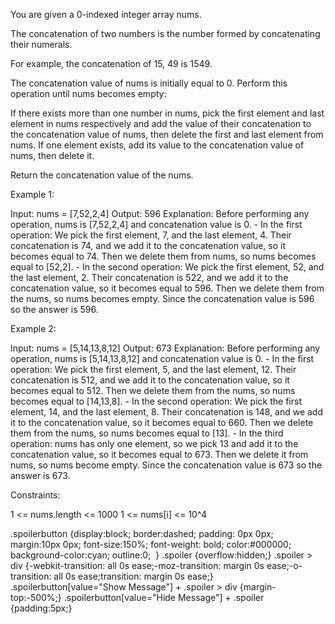 You are given a 0-indexed integer array nums.

The concatenation of two numbers is the number formed by concatenating their
numerals.


For example, the concatenation of 15, 49 is 1549.


The concatenation value of nums is initially equal to 0. Perform this
operation until nums becomes empty:


If there exists more than one number in nums, pick the first element and last
element in nums respectively and add the value of their concatenation to the
concatenation value of nums, then delete the first and last element from
nums.
If one element exists, add its value to the concatenation value of nums, then
delete it.


Return the concatenation value of the nums.


Example 1:


Input: nums = [7,52,2,4]
Output: 596
Explanation: Before performing any operation, nums is [7,52,2,4] and
concatenation value is 0.
⁠- In the first operation:
We pick the first element, 7, and the last element, 4.
Their concatenation is 74, and we add it to the concatenation value, so it
becomes equal to 74.
Then we delete them from nums, so nums becomes equal to [52,2].
⁠- In the second operation:
We pick the first element, 52, and the last element, 2.
Their concatenation is 522, and we add it to the concatenation value, so it
becomes equal to 596.
Then we delete them from the nums, so nums becomes empty.
Since the concatenation value is 596 so the answer is 596.


Example 2:


Input: nums = [5,14,13,8,12]
Output: 673
Explanation: Before performing any operation, nums is [5,14,13,8,12] and
concatenation value is 0.
⁠- In the first operation:
We pick the first element, 5, and the last element, 12.
Their concatenation is 512, and we add it to the concatenation value, so it
becomes equal to 512.
Then we delete them from the nums, so nums becomes equal to [14,13,8].
⁠- In the second operation:
We pick the first element, 14, and the last element, 8.
Their concatenation is 148, and we add it to the concatenation value, so it
becomes equal to 660.
Then we delete them from the nums, so nums becomes equal to [13].
⁠- In the third operation:
nums has only one element, so we pick 13 and add it to the concatenation
value, so it becomes equal to 673.
Then we delete it from nums, so nums become empty.
Since the concatenation value is 673 so the answer is 673.



Constraints:


1 <= nums.length <= 1000
1 <= nums[i] <= 10^4



.spoilerbutton {display:block; border:dashed; padding: 0px 0px; margin:10px
0px; font-size:150%; font-weight: bold; color:#000000; background-color:cyan;
outline:0; 
}
.spoiler {overflow:hidden;}
.spoiler > div {-webkit-transition: all 0s ease;-moz-transition: margin 0s
ease;-o-transition: all 0s ease;transition: margin 0s ease;}
.spoilerbutton[value="Show Message"] + .spoiler > div {margin-top:-500%;}
.spoilerbutton[value="Hide Message"] + .spoiler {padding:5px;}




